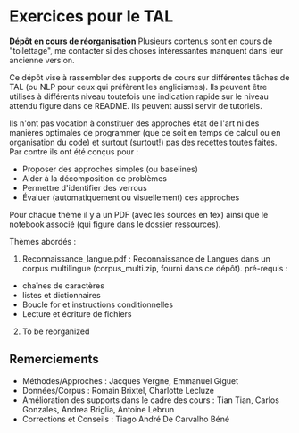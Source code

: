 # Exercices pour le TAL 

**Dépôt en cours de réorganisation** Plusieurs contenus sont en cours de "toilettage", me contacter si des choses intéressantes manquent dans leur ancienne version.

Ce dépôt vise à rassembler des supports de cours sur différentes tâches de TAL (ou NLP pour ceux qui préfèrent les anglicismes). 
Ils peuvent être utilisés à différents niveau toutefois une indication rapide sur le niveau attendu figure dans ce README. Ils peuvent aussi servir de tutoriels.

Ils n'ont pas vocation à constituer des approches état de l'art ni des manières optimales de programmer (que ce soit en temps de calcul ou en organisation du code) et surtout (surtout!) pas des recettes toutes faites. Par contre ils ont été conçus pour :

- Proposer des approches simples (ou baselines)
- Aider à la décomposition de problèmes
- Permettre d'identifier des verrous
- Évaluer (automatiquement ou visuellement) ces approches


Pour chaque thème il y a un PDF (avec les sources en tex) ainsi que le notebook associé (qui figure dans le dossier ressources).

Thèmes abordés :

1. Reconnaissance_langue.pdf : Reconnaissance de Langues dans un corpus multilingue (corpus_multi.zip, fourni dans ce dépôt). pré-requis :
 - chaînes de caractères
 - listes et dictionnaires
 - Boucle for et instructions conditionnelles
 - Lecture et écriture de fichiers
2. To be reorganized

## Remerciements

- Méthodes/Approches : Jacques Vergne, Emmanuel Giguet
- Données/Corpus : Romain Brixtel, Charlotte Lecluze
- Amélioration des supports dans le cadre des cours : Tian Tian, Carlos Gonzales, Andrea Briglia, Antoine Lebrun
- Corrections et Conseils : Tiago André De Carvalho Béné 


